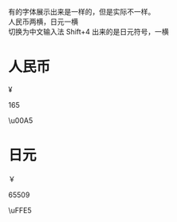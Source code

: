 有的字体展示出来是一样的，但是实际不一样。  
人民币两横，日元一横  
切换为中文输入法 Shift+4 出来的是日元符号，一横

# 人民币
¥

165

\u00A5

# 日元
￥

65509

\uFFE5


